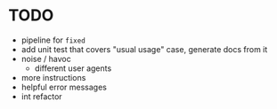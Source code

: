 # TODO

- pipeline for `fixed`
- add unit test that covers "usual usage" case, generate docs from it
- noise / havoc
  - different user agents
- more instructions
- helpful error messages
- int refactor
